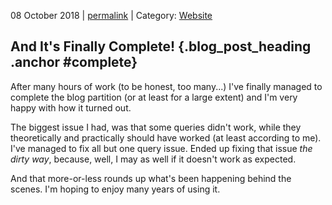 <p class="date">08 October 2018 | <a href="<!-- PERMALINK -->" title="<!-- PERMALINKTITLE -->">permalink</a> | Category: <a href="<!-- CATEGORYLINK -->" title="<!-- CATEGORYTITLE -->">Website</a></p>

## And It's Finally Complete! {.blog_post_heading .anchor #complete}

After many hours of work (to be honest, too many...) I've finally managed to
complete the blog partition (or at least for a large extent) and I'm very happy
with how it turned out.

The biggest issue I had, was that some queries didn't work, while they theoretically
and practically should have worked (at least according to me). I've managed to
fix all but one query issue. Ended up fixing that issue _the dirty way_, because,
well, I may as well if it doesn't work as expected.

And that more-or-less rounds up what's been happening behind the scenes. I'm
hoping to enjoy many years of using it.